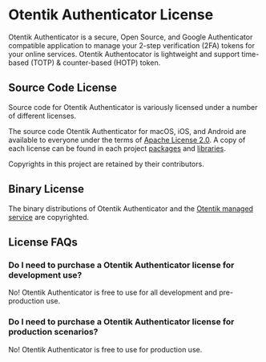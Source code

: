 # Otentik Authenticator License

Otentik Authenticator is a secure, Open Source, and Google Authenticator compatible application to manage your 2-step
verification (2FA) tokens for your online services. Otentik Authentocator is lightweight and support time-based (TOTP)
& counter-based (HOTP) token.

## Source Code License

Source code for Otentik Authenticator is variously licensed under a number of different licenses.

The source code Otentik Authenticator for macOS, iOS, and Android are available to everyone under the terms of
[Apache License 2.0][choosealicense]. A copy of each license can be found in each project [packages](./apps/)
and [libraries](./libs/).

Copyrights in this project are retained by their contributors.

## Binary License

The binary distributions of Otentik Authenticator and the [Otentik managed service](https://vault.otentik.app/) are copyrighted.

## License FAQs

### Do I need to purchase a Otentik Authenticator license for development use?

No! Otentik Authenticator is free to use for all development and pre-production use.

### Do I need to purchase a Otentik Authenticator license for production scenarios?

No! Otentik Authenticator is free to use for production use.

[choosealicense]: https://choosealicense.com/licenses/apache-2.0/

